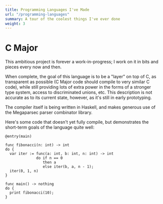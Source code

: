 ```yaml
---
title: Programming Languages I've Made
url: "/programming-languages"
summary: A tour of the coolest things I've ever done
weight: 3
---
```


# C Major

This ambitious project is forever a work-in-progress; I work on it in bits and pieces every now and then.

When complete, the goal of this language is to be a "layer" on top of C, as transparent as possible (C Major code should compile to very similar C code), while still providing lots of extra power in the forms of a stronger type system, access to discriminated unions, etc. This description is not accurate as to its current state, however, as it's still in early prototyping.

The compiler itself is being written in Haskell, and makes generous use of the Megaparsec parser combinator library.

Here's some code that doesn't yet fully compile, but demonstrates the short-term goals of the language quite well:

```
@entry(main)

func fibonacci(n: int) -> int
do {
  var iter := func(a: int, b: int, n: int) -> int
              do if n == 0
                 then a
                 else iter(b, a, n - 1);
  iter(0, 1, n)
}

func main() -> nothing
do {
  print fibonacci(10);
}
```
